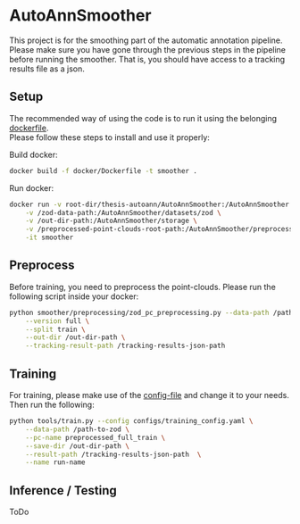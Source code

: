 # AutoAnnSmoother

This project is for the smoothing part of the automatic annotation pipeline. Please make sure you have gone through the previous steps in the pipeline before running the smoother. That is, you should have access to a tracking results file as a json. <br>

## Setup

The recommended way of using the code is to run it using the belonging [dockerfile](docker/Dockerfile). <br>
Please follow these steps to install and use it properly: <br>

Build docker: <br>
``` bash
docker build -f docker/Dockerfile -t smoother .
```
Run docker: <br>

``` bash
docker run -v root-dir/thesis-autoann/AutoAnnSmoother:/AutoAnnSmoother \
	-v /zod-data-path:/AutoAnnSmoother/datasets/zod \
	-v /out-dir-path:/AutoAnnSmoother/storage \
	-v /preprocessed-point-clouds-root-path:/AutoAnnSmoother/preprocessed \
	-it smoother
```

## Preprocess

Before training, you need to preprocess the point-clouds. Please run the following script inside your docker: <br>
``` bash
python smoother/preprocessing/zod_pc_preprocessing.py --data-path /path-to-zod \
	--version full \
	--split train \
	--out-dir /out-dir-path \
	--tracking-result-path /tracking-results-json-path 
```

## Training

For training, please make use of the [config-file](configs/training_config.yaml) and change it to your needs. Then run the following: <br>

``` bash
python tools/train.py --config configs/training_config.yaml \
	--data-path /path-to-zod \
	--pc-name preprocessed_full_train \
	--save-dir /out-dir-path \
	--result-path /tracking-results-json-path  \
	--name run-name
```


## Inference / Testing

ToDo

